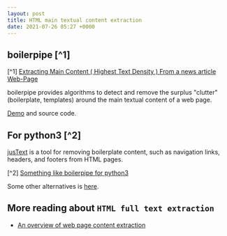 ```yaml
---
layout: post
title: HTML main textual content extraction
date: 2021-07-26 05:27 +0000
---
```




## boilerpipe [^1]


[^1] [Extracting Main Content ( Highest Text Density ) From a news article Web-Page](https://stackoverflow.com/questions/9532958/extracting-main-content-highest-text-density-from-a-news-article-web-page)


boilerpipe provides algorithms to detect and remove the surplus "clutter" (boilerplate, templates) around the main textual content of a web page.

[Demo](https://boilerpipe-web.appspot.com/) and source code.



## For python3 [^2]

[jusText](https://pypi.org/project/jusText/) is a tool for removing boilerplate content, such as navigation links, headers, and footers from HTML pages.

[^2] [Something like boilerpipe for python3](https://stackoverflow.com/questions/25493165/something-like-boilerpipe-for-python3)


Some other alternatives is [here](https://stackoverflow.com/questions/25493165/something-like-boilerpipe-for-python3).


## More reading about `HTML full text extraction`

- [An overview of web page content extraction](https://joyboseroy.medium.com/an-overview-of-web-page-content-extraction-5e0e2c62855d)
